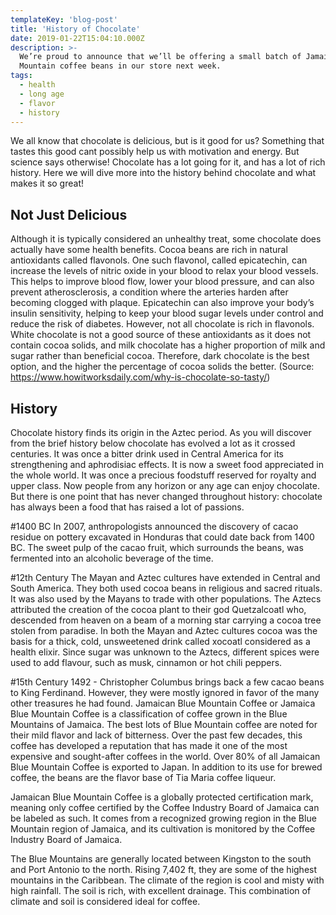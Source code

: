 ```yaml
---
templateKey: 'blog-post'
title: 'History of Chocolate'
date: 2019-01-22T15:04:10.000Z
description: >-
  We’re proud to announce that we’ll be offering a small batch of Jamaica Blue
  Mountain coffee beans in our store next week.
tags:
  - health
  - long age
  - flavor
  - history
---
```


We all know that chocolate is delicious, but is it good for us? Something that tastes this good cant possibly help us with motivation and energy. But science says otherwise!
Chocolate has a lot going for it, and has a lot of rich history. Here we will dive more into the history behind chocolate and what makes it so great!

## Not Just Delicious

Although it is typically considered an unhealthy treat, some chocolate does actually have some health benefits. Cocoa beans are rich in natural antioxidants called flavonols. One such flavonol, called epicatechin, can increase the levels of nitric oxide in your blood to relax your blood vessels. This helps to improve blood flow, lower your blood pressure, and can also prevent atherosclerosis, a condition where the arteries harden after becoming clogged with plaque. Epicatechin can also improve your body’s insulin sensitivity, helping to keep your blood sugar levels under control and reduce the risk of diabetes. However, not all chocolate is rich in flavonols. White chocolate is not a good source of these antioxidants as it does not contain cocoa solids, and milk chocolate has a higher proportion of milk and sugar rather than beneficial cocoa. Therefore, dark chocolate is the best option, and the higher the percentage of cocoa solids the better.
(Source: https://www.howitworksdaily.com/why-is-chocolate-so-tasty/)

## History

Chocolate history finds its origin in the Aztec period. As you will discover from the brief history below chocolate has evolved a lot as it crossed centuries. It was once a bitter drink used in Central America for its strengthening and aphrodisiac effects. It is now a sweet food appreciated in the whole world. It was once a precious foodstuff reserved for royalty and upper class. Now people from any horizon or any age can enjoy chocolate. But there is one point that has never changed throughout history: chocolate has always been a food that has raised a lot of passions.

#1400 BC
In 2007, anthropologists announced the discovery of cacao residue on pottery excavated in Honduras that could date back from 1400 BC. The sweet pulp of the cacao fruit, which surrounds the beans, was fermented into an alcoholic beverage of the time.

#12th Century
The Mayan and Aztec cultures have extended in Central and South America.
They both used cocoa beans in religious and sacred rituals. It was also used by the Mayans to trade with other populations.
The Aztecs attributed the creation of the cocoa plant to their god Quetzalcoatl who, descended from heaven on a beam of a morning star carrying a cocoa tree stolen from paradise.
In both the Mayan and Aztec cultures cocoa was the basis for a thick, cold, unsweetened drink called xocoatl considered as a health elixir. Since sugar was unknown to the Aztecs, different spices were used to add flavour, such as musk, cinnamon or hot chili peppers.

#15th Century
1492 - Christopher Columbus brings back a few cacao beans to King Ferdinand. However, they were mostly ignored in favor of the many other treasures he had found.
Jamaican Blue Mountain Coffee or Jamaica Blue Mountain Coffee is a classification of coffee grown in the Blue Mountains of Jamaica. The best lots of Blue Mountain coffee are noted for their mild flavor and lack of bitterness. Over the past few decades, this coffee has developed a reputation that has made it one of the most expensive and sought-after coffees in the world. Over 80% of all Jamaican Blue Mountain Coffee is exported to Japan. In addition to its use for brewed coffee, the beans are the flavor base of Tia Maria coffee liqueur.

Jamaican Blue Mountain Coffee is a globally protected certification mark, meaning only coffee certified by the Coffee Industry Board of Jamaica can be labeled as such. It comes from a recognized growing region in the Blue Mountain region of Jamaica, and its cultivation is monitored by the Coffee Industry Board of Jamaica.

The Blue Mountains are generally located between Kingston to the south and Port Antonio to the north. Rising 7,402 ft, they are some of the highest mountains in the Caribbean. The climate of the region is cool and misty with high rainfall. The soil is rich, with excellent drainage. This combination of climate and soil is considered ideal for coffee.
